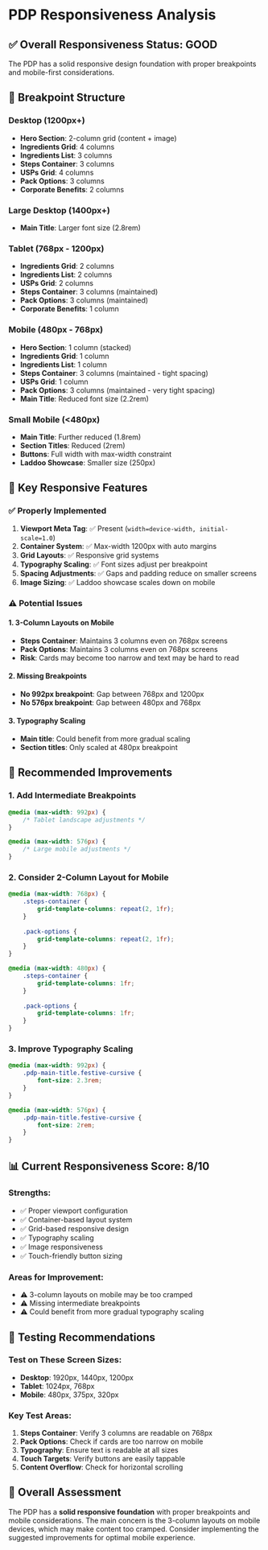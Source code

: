 # PDP Responsiveness Analysis

## ✅ **Overall Responsiveness Status: GOOD**

The PDP has a solid responsive design foundation with proper breakpoints and mobile-first considerations.

## 📱 **Breakpoint Structure**

### **Desktop (1200px+)**
- **Hero Section**: 2-column grid (content + image)
- **Ingredients Grid**: 4 columns
- **Ingredients List**: 3 columns  
- **Steps Container**: 3 columns
- **USPs Grid**: 4 columns
- **Pack Options**: 3 columns
- **Corporate Benefits**: 2 columns

### **Large Desktop (1400px+)**
- **Main Title**: Larger font size (2.8rem)

### **Tablet (768px - 1200px)**
- **Ingredients Grid**: 2 columns
- **Ingredients List**: 2 columns
- **USPs Grid**: 2 columns
- **Steps Container**: 3 columns (maintained)
- **Pack Options**: 3 columns (maintained)
- **Corporate Benefits**: 1 column

### **Mobile (480px - 768px)**
- **Hero Section**: 1 column (stacked)
- **Ingredients Grid**: 1 column
- **Ingredients List**: 1 column
- **Steps Container**: 3 columns (maintained - tight spacing)
- **USPs Grid**: 1 column
- **Pack Options**: 3 columns (maintained - very tight spacing)
- **Main Title**: Reduced font size (2.2rem)

### **Small Mobile (<480px)**
- **Main Title**: Further reduced (1.8rem)
- **Section Titles**: Reduced (2rem)
- **Buttons**: Full width with max-width constraint
- **Laddoo Showcase**: Smaller size (250px)

## 🎯 **Key Responsive Features**

### **✅ Properly Implemented**
1. **Viewport Meta Tag**: ✅ Present (`width=device-width, initial-scale=1.0`)
2. **Container System**: ✅ Max-width 1200px with auto margins
3. **Grid Layouts**: ✅ Responsive grid systems
4. **Typography Scaling**: ✅ Font sizes adjust per breakpoint
5. **Spacing Adjustments**: ✅ Gaps and padding reduce on smaller screens
6. **Image Sizing**: ✅ Laddoo showcase scales down on mobile

### **⚠️ Potential Issues**

#### **1. 3-Column Layouts on Mobile**
- **Steps Container**: Maintains 3 columns even on 768px screens
- **Pack Options**: Maintains 3 columns even on 768px screens
- **Risk**: Cards may become too narrow and text may be hard to read

#### **2. Missing Breakpoints**
- **No 992px breakpoint**: Gap between 768px and 1200px
- **No 576px breakpoint**: Gap between 480px and 768px

#### **3. Typography Scaling**
- **Main title**: Could benefit from more gradual scaling
- **Section titles**: Only scaled at 480px breakpoint

## 🔧 **Recommended Improvements**

### **1. Add Intermediate Breakpoints**
```css
@media (max-width: 992px) {
    /* Tablet landscape adjustments */
}

@media (max-width: 576px) {
    /* Large mobile adjustments */
}
```

### **2. Consider 2-Column Layout for Mobile**
```css
@media (max-width: 768px) {
    .steps-container {
        grid-template-columns: repeat(2, 1fr);
    }
    
    .pack-options {
        grid-template-columns: repeat(2, 1fr);
    }
}

@media (max-width: 480px) {
    .steps-container {
        grid-template-columns: 1fr;
    }
    
    .pack-options {
        grid-template-columns: 1fr;
    }
}
```

### **3. Improve Typography Scaling**
```css
@media (max-width: 992px) {
    .pdp-main-title.festive-cursive {
        font-size: 2.3rem;
    }
}

@media (max-width: 576px) {
    .pdp-main-title.festive-cursive {
        font-size: 2rem;
    }
}
```

## 📊 **Current Responsiveness Score: 8/10**

### **Strengths:**
- ✅ Proper viewport configuration
- ✅ Container-based layout system
- ✅ Grid-based responsive design
- ✅ Typography scaling
- ✅ Image responsiveness
- ✅ Touch-friendly button sizing

### **Areas for Improvement:**
- ⚠️ 3-column layouts on mobile may be too cramped
- ⚠️ Missing intermediate breakpoints
- ⚠️ Could benefit from more gradual typography scaling

## 🧪 **Testing Recommendations**

### **Test on These Screen Sizes:**
- **Desktop**: 1920px, 1440px, 1200px
- **Tablet**: 1024px, 768px
- **Mobile**: 480px, 375px, 320px

### **Key Test Areas:**
1. **Steps Container**: Verify 3 columns are readable on 768px
2. **Pack Options**: Check if cards are too narrow on mobile
3. **Typography**: Ensure text is readable at all sizes
4. **Touch Targets**: Verify buttons are easily tappable
5. **Content Overflow**: Check for horizontal scrolling

## 🎯 **Overall Assessment**

The PDP has a **solid responsive foundation** with proper breakpoints and mobile considerations. The main concern is the 3-column layouts on mobile devices, which may make content too cramped. Consider implementing the suggested improvements for optimal mobile experience.
